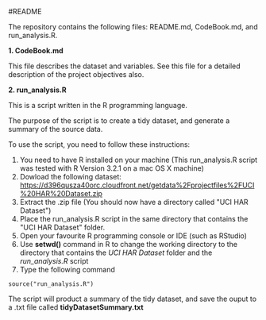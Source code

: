 #README

The repository contains the following files: README.md, CodeBook.md, and run_analysis.R.

**1. CodeBook.md**

This file describes the dataset and variables. See this file for a detailed description of the project objectives also.

**2. run_analysis.R**

This is a script written in the R programming language.

The purpose of the script is to create a tidy dataset, and generate a summary of the source data.

To use the script, you need to follow these instructions:

1. You need to have R installed on your machine (This run_analysis.R script was tested with R Version 3.2.1 on a mac OS X machine)
2. Dowload the following dataset: https://d396qusza40orc.cloudfront.net/getdata%2Fprojectfiles%2FUCI%20HAR%20Dataset.zip
3. Extract the .zip file (You should now have a directory called "UCI HAR Dataset")
3. Place the run_analysis.R script in the same directory that contains the "UCI HAR Dataset" folder.
4. Open your favourite R programming console or IDE (such as RStudio)
5. Use **setwd()** command in R to change the working directory to the directory that contains the *UCI HAR Dataset* folder and the *run_analysis.R* script
6. Type the following command

```
source("run_analysis.R")
```

The script will product a summary of the tidy dataset, and save the ouput to a .txt file called **tidyDatasetSummary.txt**
